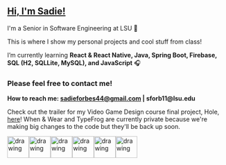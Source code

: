 ## [Hi, I'm Sadie!](https://github.com/sadief630)
  I'm a Senior in Software Engineering at LSU 🐯
  
  This is where I show my personal projects and cool stuff from class!
  
  I’m currently learning __React & React Native, Java, Spring Boot, Firebase, SQL (H2, SQLLite, MySQL), and JavaScript__ 🎧
  
### Please feel free to contact me!
__How to reach me: sadieforbes44@gmail.com | sforb11@lsu.edu__

Check out the trailer for my Video Game Design course final project, Hole, [here](https://www.youtube.com/watch?v=1pSON6kTUIo)!
When & Wear and TypeFrog are currently private because we're making big changes to the code but they'll be back up soon.

<img src="https://user-images.githubusercontent.com/91307415/206633052-5f2b6e0f-1182-4c53-8a79-b79c072b8b32.png" alt="drawing" width="50"/><img src="https://user-images.githubusercontent.com/91307415/206633165-b4f9da39-05e4-4bc8-8578-98c73b5ee9ed.png" alt="drawing" width="50"/><img src="https://www.blockachain.gr/wp-content/uploads/2018/03/java-coffee-cup-logo.png" alt="drawing" height="50"/><img src="https://cdn-images-1.medium.com/max/1200/1*ti5CnGh_T4Kqy5aCTLJRcg.png" alt="drawing" height="50"/><img src="https://upload.wikimedia.org/wikipedia/commons/thumb/1/18/C_Programming_Language.svg/695px-C_Programming_Language.svg.png" alt="drawing" height="50"/><img src="https://www.shareicon.net/data/512x512/2015/09/06/96676_file_512x512.png" alt="drawing" height="50"/>
